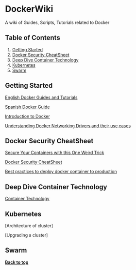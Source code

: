 DockerWiki
==========

A wiki of Guides, Scripts, Tutorials related to Docker



Table of Contents
-----------------

  1. [Getting Started](#Getting-Started)
  2. [Docker Security CheatSheet](#Docker-Security-CheatSheet)
  3. [Deep Dive Container Technology](#Deep-Dive-Container-Technology)
  4. [Kubernetes](#Kubernetes)
  5. [Swarm](#Swarm)        
           
## Getting Started

[English Docker Guides and Tutorials](http://blog.flux7.com/topic/docker)

[Spanish Docker Guide](https://github.com/brunocascio/docker-espanol)

[Introduction to Docker](https://medium.com/@BuddyWorks/introduction-to-docker-a7d9e1f6c0b3#.59y3faia9)

[Understanding Docker Networking Drivers and their use cases](https://blog.docker.com/2016/12/understanding-docker-networking-drivers-use-cases/)

## Docker Security CheatSheet

[Secure Your Containers with this One Weird Trick](http://rhelblog.redhat.com/2016/10/17/secure-your-containers-with-this-one-weird-trick/)

[Docker Security CheatSheet](https://github.com/konstruktoid/Docker/blob/master/Security/CheatSheet.adoc)

[Best practices to deploy docker container to production](https://github.com/docker/docker-bench-security)

## Deep Dive Container Technology 

[Container Technology](https://medium.freecodecamp.org/demystifying-containers-101-a-deep-dive-into-container-technology-for-beginners-d7b60d8511c1)


## Kubernetes

[Architecture of cluster]

[Upgrading a cluster]

## Swarm


**[Back to top](#table-of-contents)**

